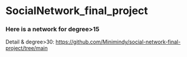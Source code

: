 # SocialNetwork_final_project
### Here is a network for degree>15
Detail & degree>30:
https://github.com/Minimindy/social-network-final-project/tree/main
